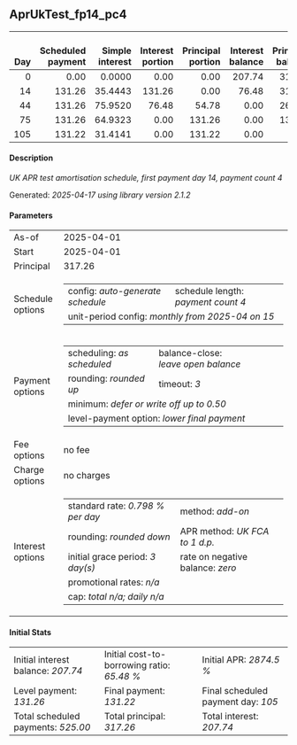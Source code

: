 <h2>AprUkTest_fp14_pc4</h2>
<table>
    <thead style="vertical-align: bottom;">
        <th style="text-align: right;">Day</th>
        <th style="text-align: right;">Scheduled payment</th>
        <th style="text-align: right;">Simple interest</th>
        <th style="text-align: right;">Interest portion</th>
        <th style="text-align: right;">Principal portion</th>
        <th style="text-align: right;">Interest balance</th>
        <th style="text-align: right;">Principal balance</th>
        <th style="text-align: right;">Total simple interest</th>
        <th style="text-align: right;">Total interest</th>
        <th style="text-align: right;">Total principal</th>
    </thead>
    <tr style="text-align: right;">
        <td class="ci00">0</td>
        <td class="ci01" style="white-space: nowrap;">0.00</td>
        <td class="ci02">0.0000</td>
        <td class="ci03">0.00</td>
        <td class="ci04">0.00</td>
        <td class="ci05">207.74</td>
        <td class="ci06">317.26</td>
        <td class="ci07">0.0000</td>
        <td class="ci08">0.00</td>
        <td class="ci09">0.00</td>
    </tr>
    <tr style="text-align: right;">
        <td class="ci00">14</td>
        <td class="ci01" style="white-space: nowrap;">131.26</td>
        <td class="ci02">35.4443</td>
        <td class="ci03">131.26</td>
        <td class="ci04">0.00</td>
        <td class="ci05">76.48</td>
        <td class="ci06">317.26</td>
        <td class="ci07">35.4443</td>
        <td class="ci08">131.26</td>
        <td class="ci09">0.00</td>
    </tr>
    <tr style="text-align: right;">
        <td class="ci00">44</td>
        <td class="ci01" style="white-space: nowrap;">131.26</td>
        <td class="ci02">75.9520</td>
        <td class="ci03">76.48</td>
        <td class="ci04">54.78</td>
        <td class="ci05">0.00</td>
        <td class="ci06">262.48</td>
        <td class="ci07">111.3963</td>
        <td class="ci08">207.74</td>
        <td class="ci09">54.78</td>
    </tr>
    <tr style="text-align: right;">
        <td class="ci00">75</td>
        <td class="ci01" style="white-space: nowrap;">131.26</td>
        <td class="ci02">64.9323</td>
        <td class="ci03">0.00</td>
        <td class="ci04">131.26</td>
        <td class="ci05">0.00</td>
        <td class="ci06">131.22</td>
        <td class="ci07">176.3286</td>
        <td class="ci08">207.74</td>
        <td class="ci09">186.04</td>
    </tr>
    <tr style="text-align: right;">
        <td class="ci00">105</td>
        <td class="ci01" style="white-space: nowrap;">131.22</td>
        <td class="ci02">31.4141</td>
        <td class="ci03">0.00</td>
        <td class="ci04">131.22</td>
        <td class="ci05">0.00</td>
        <td class="ci06">0.00</td>
        <td class="ci07">207.7427</td>
        <td class="ci08">207.74</td>
        <td class="ci09">317.26</td>
    </tr>
</table>
<h4>Description</h4>
<p><i>UK APR test amortisation schedule, first payment day 14, payment count 4</i></p>
<p>Generated: <i>2025-04-17 using library version 2.1.2</i></p>
<h4>Parameters</h4>
<table>
    <tr>
        <td>As-of</td>
        <td>2025-04-01</td>
    </tr>
    <tr>
        <td>Start</td>
        <td>2025-04-01</td>
    </tr>
    <tr>
        <td>Principal</td>
        <td>317.26</td>
    </tr>
    <tr>
        <td>Schedule options</td>
        <td>
            <table>
                <tr>
                    <td>config: <i>auto-generate schedule</i></td>
                    <td>schedule length: <i><i>payment count</i> 4</i></td>
                </tr>
                <tr>
                    <td colspan="2" style="white-space: nowrap;">unit-period config: <i>monthly from 2025-04 on 15</i></td>
                </tr>
            </table>
        </td>
    </tr>
    <tr>
        <td>Payment options</td>
        <td>
            <table>
                <tr>
                    <td>scheduling: <i>as scheduled</i></td>
                    <td>balance-close: <i>leave&nbsp;open&nbsp;balance</i></td>
                </tr>
                <tr>
                    <td>rounding: <i>rounded up</i></td>
                    <td>timeout: <i>3</i></td>
                </tr>
                <tr>
                    <td colspan='2'>minimum: <i>defer&nbsp;or&nbsp;write&nbsp;off&nbsp;up&nbsp;to&nbsp;0.50</i></td>
                </tr>
                <tr>
                    <td colspan='2'>level-payment option: <i>lower&nbsp;final&nbsp;payment</i></td>
                </tr>
            </table>
        </td>
    </tr>
    <tr>
        <td>Fee options</td>
        <td>no fee
        </td>
    </tr>
    <tr>
        <td>Charge options</td>
        <td>no charges
        </td>
    </tr>
    <tr>
        <td>Interest options</td>
        <td>
            <table>
                <tr>
                    <td>standard rate: <i>0.798 % per day</i></td>
                    <td>method: <i>add-on</i></td>
                </tr>
                <tr>
                    <td>rounding: <i>rounded down</i></td>
                    <td>APR method: <i>UK FCA to 1 d.p.</i></td>
                </tr>
                <tr>
                    <td>initial grace period: <i>3 day(s)</i></td>
                    <td>rate on negative balance: <i>zero</i></td>
                </tr>
                <tr>
                    <td colspan="2">promotional rates: <i><i>n/a</i></i></td>
                </tr>
                <tr>
                    <td colspan="2">cap: <i>total <i>n/a</i>; daily <i>n/a</i></td>
                </tr>
            </table>
        </td>
    </tr>
</table>
<h4>Initial Stats</h4>
<table>
    <tr>
        <td>Initial interest balance: <i>207.74</i></td>
        <td>Initial cost-to-borrowing ratio: <i>65.48 %</i></td>
        <td>Initial APR: <i>2874.5 %</i></td>
    </tr>
    <tr>
        <td>Level payment: <i>131.26</i></td>
        <td>Final payment: <i>131.22</i></td>
        <td>Final scheduled payment day: <i>105</i></td>
    </tr>
    <tr>
        <td>Total scheduled payments: <i>525.00</i></td>
        <td>Total principal: <i>317.26</i></td>
        <td>Total interest: <i>207.74</i></td>
    </tr>
</table>
